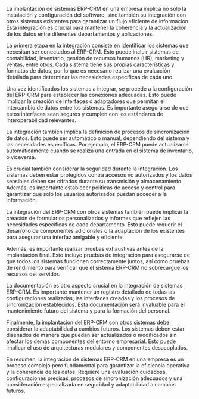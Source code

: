 La implantación de sistemas ERP-CRM en una empresa implica no solo la instalación y configuración del software, sino también su integración con otros sistemas existentes para garantizar un flujo eficiente de información. Esta integración es crucial para mantener la coherencia y la actualización de los datos entre diferentes departamentos y aplicaciones.

La primera etapa en la integración consiste en identificar los sistemas que necesitan ser conectados al ERP-CRM. Esto puede incluir sistemas de contabilidad, inventario, gestión de recursos humanos (HR), marketing y ventas, entre otros. Cada sistema tiene sus propias características y formatos de datos, por lo que es necesario realizar una evaluación detallada para determinar las necesidades específicas de cada uno.

Una vez identificados los sistemas a integrar, se procede a la configuración del ERP-CRM para establecer las conexiones adecuadas. Esto puede implicar la creación de interfaces o adaptadores que permitan el intercambio de datos entre los sistemas. Es importante asegurarse de que estos interfaces sean seguros y cumplen con los estándares de interoperabilidad relevantes.

La integración también implica la definición de procesos de sincronización de datos. Esto puede ser automático o manual, dependiendo del sistema y las necesidades específicas. Por ejemplo, el ERP-CRM puede actualizarse automáticamente cuando se realiza una entrada en el sistema de inventario, o viceversa.

Es crucial también considerar la seguridad durante la integración. Los sistemas deben estar protegidos contra accesos no autorizados y los datos sensibles deben ser cifrados durante su transmisión y almacenamiento. Además, es importante establecer políticas de acceso y control para garantizar que solo los usuarios autorizados puedan acceder a la información.

La integración del ERP-CRM con otros sistemas también puede implicar la creación de formularios personalizados y informes que reflejen las necesidades específicas de cada departamento. Esto puede requerir el desarrollo de componentes adicionales o la adaptación de los existentes para asegurar una interfaz amigable y eficiente.

Además, es importante realizar pruebas exhaustivas antes de la implantación final. Esto incluye pruebas de integración para asegurarse de que todos los sistemas funcionen correctamente juntos, así como pruebas de rendimiento para verificar que el sistema ERP-CRM no sobrecargue los recursos del servidor.

La documentación es otro aspecto crucial en la integración de sistemas ERP-CRM. Es importante mantener un registro detallado de todas las configuraciones realizadas, las interfaces creadas y los procesos de sincronización establecidos. Esta documentación será invaluable para el mantenimiento futuro del sistema y para la formación del personal.

Finalmente, la implantación del ERP-CRM con otros sistemas debe considerar la adaptabilidad a cambios futuros. Los sistemas deben estar diseñados de manera que puedan ser actualizados o modificados sin afectar los demás componentes del entorno empresarial. Esto puede implicar el uso de arquitecturas modulares y componentes desacoplados.

En resumen, la integración de sistemas ERP-CRM en una empresa es un proceso complejo pero fundamental para garantizar la eficiencia operativa y la coherencia de los datos. Requiere una evaluación cuidadosa, configuraciones precisas, procesos de sincronización adecuados y una consideración especializada en seguridad y adaptabilidad a cambios futuros.
